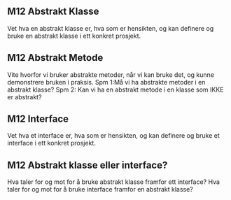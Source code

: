 ## M12 Abstrakt Klasse
Vet hva en abstrakt klasse er, hva som er hensikten, og kan definere og bruke en abstrakt klasse i ett konkret prosjekt. 

## M12 Abstrakt Metode
Vite hvorfor vi bruker abstrakte metoder, når vi kan bruke det, og kunne demonstrere bruken i praksis. Spm 1:Må vi ha abstrakte metoder i en abstrakt klasse?  Spm 2: Kan vi ha en abstrakt metode i en klasse som IKKE er abstrakt? 

## M12 Interface
Vet hva et interface er, hva som er hensikten, og kan definere og bruke et interface i ett konkret prosjekt. 

## M12 Abstrakt klasse eller interface?
Hva taler for og mot for å bruke abstrakt klasse framfor ett interface? 
Hva taler for og mot for å bruke interface framfor en abstrakt klasse? 